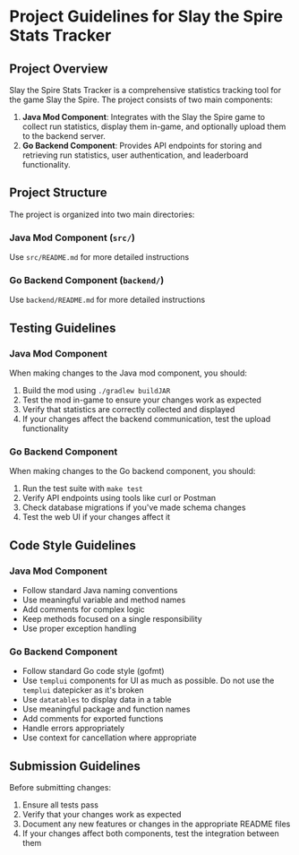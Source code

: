 # Project Guidelines for Slay the Spire Stats Tracker

## Project Overview
Slay the Spire Stats Tracker is a comprehensive statistics tracking tool for the game Slay the Spire. The project consists of two main components:

1. **Java Mod Component**: Integrates with the Slay the Spire game to collect run statistics, display them in-game, and optionally upload them to the backend server.
2. **Go Backend Component**: Provides API endpoints for storing and retrieving run statistics, user authentication, and leaderboard functionality.

## Project Structure
The project is organized into two main directories:

### Java Mod Component (`src/`)

Use `src/README.md` for more detailed instructions

### Go Backend Component (`backend/`)

Use `backend/README.md` for more detailed instructions

## Testing Guidelines
### Java Mod Component
When making changes to the Java mod component, you should:
1. Build the mod using `./gradlew buildJAR`
2. Test the mod in-game to ensure your changes work as expected
3. Verify that statistics are correctly collected and displayed
4. If your changes affect the backend communication, test the upload functionality

### Go Backend Component
When making changes to the Go backend component, you should:
1. Run the test suite with `make test`
2. Verify API endpoints using tools like curl or Postman
3. Check database migrations if you've made schema changes
4. Test the web UI if your changes affect it

## Code Style Guidelines
### Java Mod Component
- Follow standard Java naming conventions
- Use meaningful variable and method names
- Add comments for complex logic
- Keep methods focused on a single responsibility
- Use proper exception handling

### Go Backend Component
- Follow standard Go code style (gofmt)
- Use `templui` components for UI as much as possible. Do not use the `templui` datepicker as it's broken
- Use `datatables` to display data in a table
- Use meaningful package and function names
- Add comments for exported functions
- Handle errors appropriately
- Use context for cancellation where appropriate

## Submission Guidelines
Before submitting changes:
1. Ensure all tests pass
2. Verify that your changes work as expected
3. Document any new features or changes in the appropriate README files
4. If your changes affect both components, test the integration between them
